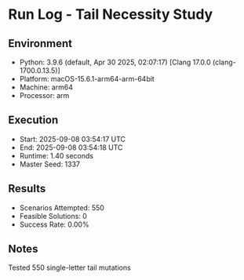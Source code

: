 # Run Log - Tail Necessity Study

## Environment
- Python: 3.9.6 (default, Apr 30 2025, 02:07:17) 
[Clang 17.0.0 (clang-1700.0.13.5)]
- Platform: macOS-15.6.1-arm64-arm-64bit
- Machine: arm64
- Processor: arm

## Execution
- Start: 2025-09-08 03:54:17 UTC
- End: 2025-09-08 03:54:18 UTC
- Runtime: 1.40 seconds
- Master Seed: 1337

## Results
- Scenarios Attempted: 550
- Feasible Solutions: 0
- Success Rate: 0.00%

## Notes
Tested 550 single-letter tail mutations

